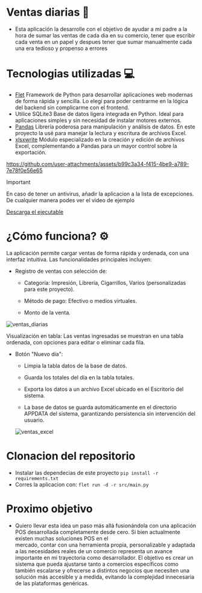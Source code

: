 # Ventas diarias 🏪
- Esta aplicación la desarrolle con el objetivo de ayudar a mi padre a la hora de sumar las ventas de cada dia en su comercio,
  tener que escribir cada venta en un papel y despues tener que sumar manualmente cada una era tedioso y propenso a errores

# Tecnologias utilizadas 💻
- [Flet](https://flet.dev/) Framework de Python para desarrollar aplicaciones web modernas de forma rápida y sencilla. Lo elegí para poder centrarme en la lógica del backend sin 
  complicarme con el frontend.
- Utilice SQLite3 Base de datos ligera integrada en Python. Ideal para aplicaciones simples y sin necesidad de instalar motores externos.
- [Pandas](https://pandas.pydata.org/) Librería poderosa para manipulación y análisis de datos. En este proyecto la usé para manejar la lectura y escritura de archivos Excel.
- [xlsxwrite](https://xlsxwriter.readthedocs.io/) Módulo especializado en la creación y edición de archivos Excel, complementando a Pandas para un mayor control sobre la         
  exportación.



https://github.com/user-attachments/assets/b99c3a34-f415-4be9-a789-7e78f0e56e65

> [!IMPORTANT]
> En caso de tener un antivirus, añadir la aplicacion a la lista de excepciones. De cualquier manera podes ver el video de ejemplo

[Descarga el ejecutable](https://github.com/matiasDev4/ventas_diarias_app/releases/download/1.0.0/ventas.exe)

# ¿Cómo funciona? ⚙️
La aplicación permite cargar ventas de forma rápida y ordenada, con una interfaz intuitiva. Las funcionalidades principales incluyen:

- Registro de ventas con selección de:

  - Categoría: Impresión, Librería, Cigarrillos, Varios (personalizadas para este proyecto).

  - Método de pago: Efectivo o medios virtuales.

  - Monto de la venta.

![ventas_diarias](https://github.com/user-attachments/assets/d7877d10-9c55-4024-90b7-c51c65fa54bc)


Visualización en tabla: Las ventas ingresadas se muestran en una tabla ordenada, con opciones para editar o eliminar cada fila.

- Botón "Nuevo día":

  - Limpia la tabla datos de la base de datos.

  - Guarda los totales del día en la tabla totales.

  - Exporta los datos a un archivo Excel ubicado en el Escritorio del sistema.
  
  - La base de datos se guarda automáticamente en el directorio APPDATA del sistema, garantizando persistencia sin intervención del usuario.

  ![ventas_excel](https://github.com/user-attachments/assets/f7914601-1a65-4e80-9d78-3fcff2e5859a)


# Clonacion del repositorio
- Instalar las dependecias de este proyecto
  ``pip install -r requirements.txt
  ``
- Corres la aplicacion con:
  ``flet run -d -r src/main.py
  ``
# Proximo objetivo
- Quiero llevar esta idea un paso más allá fusionándola con una aplicación POS desarrollada completamente desde cero. Si bien actualmente existen muchas soluciones POS en el   
  mercado, contar con una herramienta propia, personalizable y adaptada a las necesidades reales de un comercio representa un avance importante en mi trayectoria como desarrollador.
  El objetivo es crear un sistema que pueda ajustarse tanto a comercios específicos como también escalarse y ofrecerse a distintos negocios que necesiten una solución más accesible 
  y a medida, evitando la complejidad innecesaria de las plataformas genéricas.
